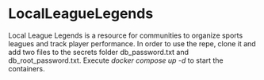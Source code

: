 # LocalLeagueLegends

Local League Legends is a resource for communities
to organize sports leagues and track player performance.
In order to use the repe, clone it and add two files to the secrets folder
db_password.txt and db_root_password.txt. Execute _docker compose up -d_ to start
the containers.

